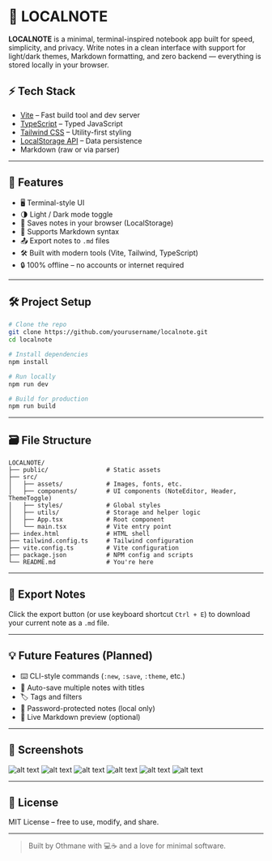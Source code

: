 
# 📝 LOCALNOTE

**LOCALNOTE** is a minimal, terminal-inspired notebook app built for speed, simplicity, and privacy. Write notes in a clean interface with support for light/dark themes, Markdown formatting, and zero backend — everything is stored locally in your browser.

## ⚡ Tech Stack

- [Vite](https://vitejs.dev/) – Fast build tool and dev server
- [TypeScript](https://www.typescriptlang.org/) – Typed JavaScript
- [Tailwind CSS](https://tailwindcss.com/) – Utility-first styling
- [LocalStorage API](https://developer.mozilla.org/en-US/docs/Web/API/Window/localStorage) – Data persistence
- Markdown (raw or via parser)

---

## 🧰 Features

- 🖥 Terminal-style UI
- 🌗 Light / Dark mode toggle
- 💾 Saves notes in your browser (LocalStorage)
- 📝 Supports Markdown syntax
- 📤 Export notes to `.md` files
- 🛠️ Built with modern tools (Vite, Tailwind, TypeScript)
- 🔒 100% offline – no accounts or internet required

---

## 🛠️ Project Setup

```bash
# Clone the repo
git clone https://github.com/yourusername/localnote.git
cd localnote

# Install dependencies
npm install

# Run locally
npm run dev

# Build for production
npm run build
````

---

## 🗃️ File Structure

```
LOCALNOTE/
├── public/                # Static assets
├── src/
│   ├── assets/            # Images, fonts, etc.
│   ├── components/        # UI components (NoteEditor, Header, ThemeToggle)
│   ├── styles/            # Global styles
│   ├── utils/             # Storage and helper logic
│   ├── App.tsx            # Root component
│   └── main.tsx           # Vite entry point
├── index.html             # HTML shell
├── tailwind.config.ts     # Tailwind configuration
├── vite.config.ts         # Vite configuration
├── package.json           # NPM config and scripts
└── README.md              # You're here
```

---

## 📄 Export Notes

Click the export button (or use keyboard shortcut `Ctrl + E`) to download your current note as a `.md` file.

---

## 💡 Future Features (Planned)

* ⌨️ CLI-style commands (`:new`, `:save`, `:theme`, etc.)
* 🧠 Auto-save multiple notes with titles
* 🏷️ Tags and filters
* 🔐 Password-protected notes (local only)
* 🧪 Live Markdown preview (optional)

---

## 📸 Screenshots
![alt text](./screenshots/Screenshot%20From%202025-06-30%2010-15-39.png)
![alt text](./screenshots/Screenshot%20From%202025-06-30%2010-16-42.png)
![alt text](./screenshots/Screenshot%20From%202025-06-30%2010-17-03.png)
![alt text](./screenshots/Screenshot%20From%202025-06-30%2010-17-23.png)
![alt text](./screenshots/Screenshot%20From%202025-06-30%2010-17-23.png)
![alt text](./screenshots/image.png)


---

## 📃 License

MIT License – free to use, modify, and share.

---

> Built by Othmane with 💻☕ and a love for minimal software.

